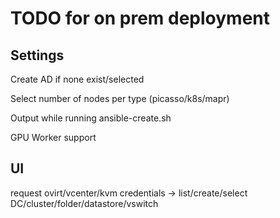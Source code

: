 # TODO for on prem deployment

## Settings

Create AD if none exist/selected

Select number of nodes per type (picasso/k8s/mapr)

Output while running ansible-create.sh

GPU Worker support

## UI

request ovirt/vcenter/kvm credentials -> list/create/select DC/cluster/folder/datastore/vswitch
